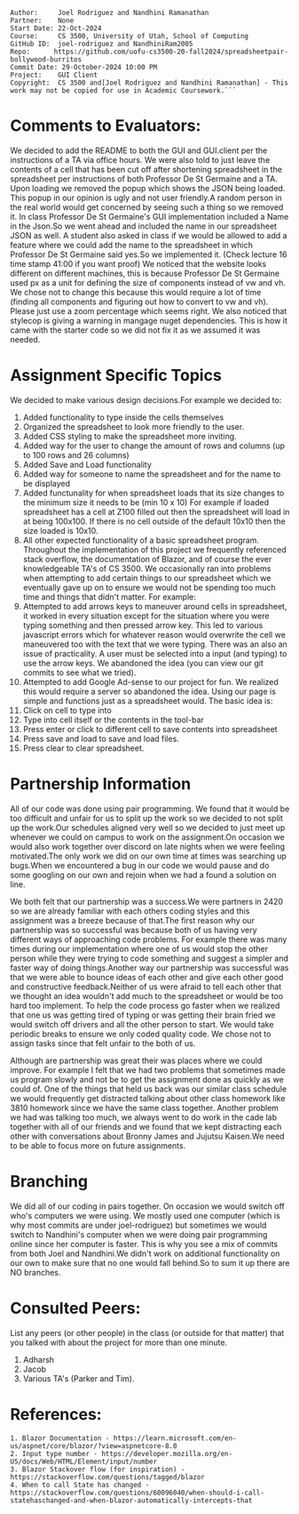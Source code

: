 ```
Author:     Joel Rodriguez and Nandhini Ramanathan
Partner:    None
Start Date: 22-Oct-2024
Course:     CS 3500, University of Utah, School of Computing
GitHub ID:  joel-rodriguez and NandhiniRam2005
Repo:      https://github.com/uofu-cs3500-20-fall2024/spreadsheetpair-bollywood-burritos
Commit Date: 29-October-2024 10:00 PM
Project:    GUI Client
Copyright:  CS 3500 and[Joel Rodriguez and Nandhini Ramanathan] - This work may not be copied for use in Academic Coursework.```
```

# Comments to Evaluators:
We decided to add the README to both the GUI and GUI.client per the instructions of a TA via office hours. We were also told to just leave the contents of
a cell that has been cut off after shortening spreadsheet in the spreadsheet per instructions of both Professor De St Germaine and a TA.
Upon loading we removed the popup which shows the JSON being loaded. This popup in our opinion is ugly and not user friendly.A random person in the real world
would get concerned by seeing such a thing so we removed it.
In class Professor De St Germaine's GUI implementation included a Name in the Json.So we went ahead and included the name in our spreadsheet JSON as well.
A student also asked in class if we would be allowed to add a feature where we could add the name to the spreadsheet in which Professor De St Germaine said
yes.So we implemented it.  (Check lecture 16 time stamp 41:00 if you want proof)
We noticed that the website looks different on different machines, this is because Professor De St Germaine used px as a unit for defining the size of components instead of 
vw and vh. We chose not to change this because this would require a lot of time (finding all components and figuring out how to convert to vw and vh). Please just use 
a zoom percentage which seems right.
We also noticed that stylecop is giving a warning in mangage nuget dependencies. This is how it came with the starter code so we did not fix it as we assumed it was needed.

# Assignment Specific Topics
We decided to make various design decisions.For example we decided to:
1. Added functionality to type inside the cells themselves
2. Organized the spreadsheet to look more friendly to the user.
3. Added CSS styling to make the spreadsheet more inviting.
4. Added way for the user to change the amount of rows and columns (up to 100 rows and 26 columns)
5. Added Save and Load functionality 
6. Added way for someone to name the spreadsheet and for the name to be displayed
7. Added functunality for when spreadsheet loads that its size changes to the minimum size it needs to be (min 10 x 10) For example if loaded spreadsheet
   has a cell at Z100 filled out then the spreadsheet will load in at being 100x100. If there is no cell outside of the default 10x10 then the size loaded is 10x10.
8. All other expected functionality of a basic spreadsheet program.
Throughout the implementation of this project we frequently referenced stack overflow, the documentation of Blazor, and of course the ever knowledgeable
TA's of CS 3500. 
We occasionally ran into problems when attempting to add certain things to our spreadsheet which we eventually gave up on to ensure we
would not be spending too much time and things that didn't matter. For example:
1. Attempted to add arrows keys to maneuver around cells in spreadsheet, it worked in every situation except for the situation where you were typing something and then pressed
   arrow key. This led to various javascript errors which for whatever reason would overwrite the cell we maneuvered too with the text that we were typing. There was an also 
   an issue of practicality. A user must be selected into a input (and typing) to use the arrow keys. We abandoned the idea (you can view our git commits to see what we tried).
2. Attempted to add Google Ad-sense to our project for fun. We realized this would require a server so abandoned the idea.
Using our page is simple and functions just as a spreadsheet would. The basic idea is:
1. Click on cell to type into 
2. Type into cell itself or the contents in the tool-bar
3. Press enter or click to different cell to save contents into spreadsheet
4. Press save and load to save and load files.
5. Press clear to clear spreadsheet.

# Partnership Information
All of our code was done using pair programming. We found that it would be too difficult and unfair for us to split up the work so we
decided to not split up the work.Our schedules aligned very well so we decided to just meet up whenever we could on campus to work on
the assignment.On occasion we would also work together over discord on late nights when we were feeling motivated.The only work
we did on our own time at times was searching up bugs.When we encountered a bug in our code we would pause and do some googling on our own
and rejoin when we had a found a solution on line.

We both felt that our partnership was a success.We were partners in 2420 so we are already familiar with each others coding styles and this
assignment was a breeze because of that.The first reason why our partnership was so successful was because both of us having very different
ways of approaching code problems. For example there was many times during our implementation where one of us would stop the other person
while they were trying to code something and suggest a simpler and faster way of doing things.Another way our partnership was successful
was that we were able to bounce ideas of each other and give each other good and constructive feedback.Neither of us were afraid to tell
each other that we thought an idea wouldn't add much to the spreadsheet or would be too hard too implement. To help the code process go faster 
when we realized that one us was getting tired of typing or was getting their brain fried we would switch off drivers and all the other person
to start. We would take periodic breaks to ensure we only coded quality code. We chose not to assign tasks since that felt unfair to the both of us.

Although are partnership was great their was places where we could improve. For example I felt that we had two problems that sometimes made us program
slowly and not be to get the assignment done as quickly as we could of. One of the things that held us back was our similar class schedule we would frequently
get distracted talking about other class homework like 3810 homework since we have the same class together. Another problem we had was talking too much, we
always went to do work in the cade lab together with all of our friends and we found that we kept distracting each other with conversations about Bronny James
and Jujutsu Kaisen.We need to be able to focus more on future assignments.

# Branching

We did all of our coding in pairs together. On occasion we would switch off who's computers we were using. We mostly used one computer (which is why most 
commits are under joel-rodriguez) but sometimes we would switch to Nandhini's computer when we were doing pair programming online since her computer is faster.
This is why you see a mix of commits from both Joel and Nandhini.We didn't work on additional functionality on our own to make sure that no one would fall 
behind.So to sum it up there are NO branches.


# Consulted Peers:

List any peers (or other people) in the class (or outside for that matter) that you talked with about the project for more than one minute.

1. Adharsh
2. Jacob
3. Various TA's (Parker and Tim).

# References:

    1. Blazor Documentation - https://learn.microsoft.com/en-us/aspnet/core/blazor/?view=aspnetcore-8.0
    2. Input type number - https://developer.mozilla.org/en-US/docs/Web/HTML/Element/input/number
    3. Blazor Stackover flow (for inspiration) - https://stackoverflow.com/questions/tagged/blazor
    4. When to call State has changed - https://stackoverflow.com/questions/60096040/when-should-i-call-statehaschanged-and-when-blazor-automatically-intercepts-that